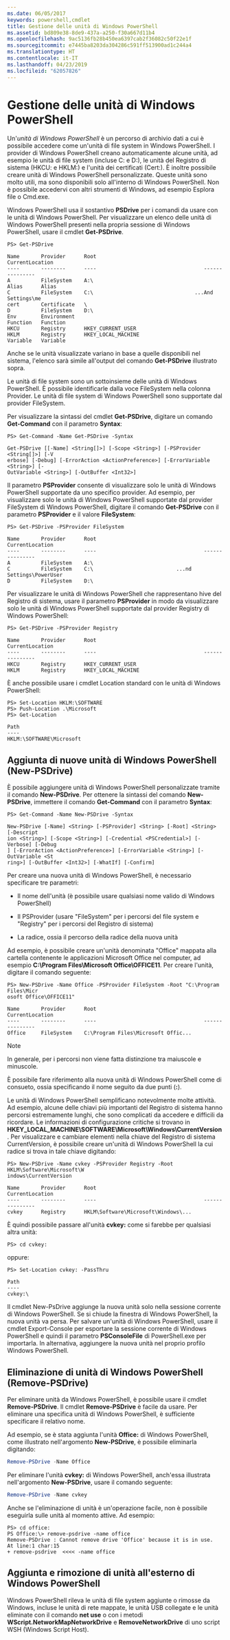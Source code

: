 ```yaml
---
ms.date: 06/05/2017
keywords: powershell,cmdlet
title: Gestione delle unità di Windows PowerShell
ms.assetid: bd809e38-8de9-437a-a250-f30a667d11b4
ms.openlocfilehash: 9ac5136fb28b450ea6397cab2f36082c50f22e1f
ms.sourcegitcommit: e7445ba8203da304286c591ff513900ad1c244a4
ms.translationtype: HT
ms.contentlocale: it-IT
ms.lasthandoff: 04/23/2019
ms.locfileid: "62057826"
---
```

# <a name="managing-windows-powershell-drives"></a>Gestione delle unità di Windows PowerShell

Un'*unità di Windows PowerShell* è un percorso di archivio dati a cui è possibile accedere come un'unità di file system in Windows PowerShell. I provider di Windows PowerShell creano automaticamente alcune unità, ad esempio le unità di file system (incluse C: e D:), le unità del Registro di sistema (HKCU: e HKLM:) e l'unità dei certificati (Cert:). È inoltre possibile creare unità di Windows PowerShell personalizzate. Queste unità sono molto utili, ma sono disponibili solo all'interno di Windows PowerShell. Non è possibile accedervi con altri strumenti di Windows, ad esempio Esplora file o Cmd.exe.

Windows PowerShell usa il sostantivo **PSDrive** per i comandi da usare con le unità di Windows PowerShell. Per visualizzare un elenco delle unità di Windows PowerShell presenti nella propria sessione di Windows PowerShell, usare il cmdlet **Get-PSDrive**.

```
PS> Get-PSDrive

Name       Provider      Root                                   CurrentLocation
----       --------      ----                                   ---------------
A          FileSystem    A:\
Alias      Alias
C          FileSystem    C:\                                 ...And Settings\me
cert       Certificate   \
D          FileSystem    D:\
Env        Environment
Function   Function
HKCU       Registry      HKEY_CURRENT_USER
HKLM       Registry      HKEY_LOCAL_MACHINE
Variable   Variable
```

Anche se le unità visualizzate variano in base a quelle disponibili nel sistema, l'elenco sarà simile all'output del comando **Get-PSDrive** illustrato sopra.

Le unità di file system sono un sottoinsieme delle unità di Windows PowerShell. È possibile identificarle dalla voce FileSystem nella colonna Provider. Le unità di file system di Windows PowerShell sono supportate dal provider FileSystem.

Per visualizzare la sintassi del cmdlet **Get-PSDrive**, digitare un comando **Get-Command** con il parametro **Syntax**:

```
PS> Get-Command -Name Get-PSDrive -Syntax

Get-PSDrive [[-Name] <String[]>] [-Scope <String>] [-PSProvider <String[]>] [-V
erbose] [-Debug] [-ErrorAction <ActionPreference>] [-ErrorVariable <String>] [-
OutVariable <String>] [-OutBuffer <Int32>]
```

Il parametro **PSProvider** consente di visualizzare solo le unità di Windows PowerShell supportate da uno specifico provider. Ad esempio, per visualizzare solo le unità di Windows PowerShell supportate dal provider FileSystem di Windows PowerShell, digitare il comando **Get-PSDrive** con il parametro **PSProvider** e il valore **FileSystem**:

```
PS> Get-PSDrive -PSProvider FileSystem

Name       Provider      Root                                   CurrentLocation
----       --------      ----                                   ---------------
A          FileSystem    A:\
C          FileSystem    C:\                           ...nd Settings\PowerUser
D          FileSystem    D:\
```

Per visualizzare le unità di Windows PowerShell che rappresentano hive del Registro di sistema, usare il parametro **PSProvider** in modo da visualizzare solo le unità di Windows PowerShell supportate dal provider Registry di Windows PowerShell:

```
PS> Get-PSDrive -PSProvider Registry

Name       Provider      Root                                   CurrentLocation
----       --------      ----                                   ---------------
HKCU       Registry      HKEY_CURRENT_USER
HKLM       Registry      HKEY_LOCAL_MACHINE
```

È anche possibile usare i cmdlet Location standard con le unità di Windows PowerShell:

```
PS> Set-Location HKLM:\SOFTWARE
PS> Push-Location .\Microsoft
PS> Get-Location

Path
----
HKLM:\SOFTWARE\Microsoft
```

## <a name="adding-new-windows-powershell-drives-new-psdrive"></a>Aggiunta di nuove unità di Windows PowerShell (New-PSDrive)

È possibile aggiungere unità di Windows PowerShell personalizzate tramite il comando **New-PSDrive**. Per ottenere la sintassi del comando **New-PSDrive**, immettere il comando **Get-Command** con il parametro **Syntax**:

```
PS> Get-Command -Name New-PSDrive -Syntax

New-PSDrive [-Name] <String> [-PSProvider] <String> [-Root] <String> [-Descript
ion <String>] [-Scope <String>] [-Credential <PSCredential>] [-Verbose] [-Debug
] [-ErrorAction <ActionPreference>] [-ErrorVariable <String>] [-OutVariable <St
ring>] [-OutBuffer <Int32>] [-WhatIf] [-Confirm]
```

Per creare una nuova unità di Windows PowerShell, è necessario specificare tre parametri:

- Il nome dell'unità (è possibile usare qualsiasi nome valido di Windows PowerShell)

- Il PSProvider (usare "FileSystem" per i percorsi del file system e "Registry" per i percorsi del Registro di sistema)

- La radice, ossia il percorso della radice della nuova unità

Ad esempio, è possibile creare un'unità denominata "Office" mappata alla cartella contenente le applicazioni Microsoft Office nel computer, ad esempio **C:\\Program Files\\Microsoft Office\\OFFICE11**. Per creare l'unità, digitare il comando seguente:

```
PS> New-PSDrive -Name Office -PSProvider FileSystem -Root "C:\Program Files\Micr
osoft Office\OFFICE11"

Name       Provider      Root                                   CurrentLocation
----       --------      ----                                   ---------------
Office     FileSystem    C:\Program Files\Microsoft Offic...
```

> [!NOTE]
> In generale, per i percorsi non viene fatta distinzione tra maiuscole e minuscole.

È possibile fare riferimento alla nuova unità di Windows PowerShell come di consueto, ossia specificando il nome seguito da due punti (**:**).

Le unità di Windows PowerShell semplificano notevolmente molte attività. Ad esempio, alcune delle chiavi più importanti del Registro di sistema hanno percorsi estremamente lunghi, che sono complicati da accedere e difficili da ricordare. Le informazioni di configurazione critiche si trovano in **HKEY_LOCAL_MACHINE\\SOFTWARE\\Microsoft\\Windows\\CurrentVersion**. Per visualizzare e cambiare elementi nella chiave del Registro di sistema CurrentVersion, è possibile creare un'unità di Windows PowerShell la cui radice si trova in tale chiave digitando:

```
PS> New-PSDrive -Name cvkey -PSProvider Registry -Root HKLM\Software\Microsoft\W
indows\CurrentVersion

Name       Provider      Root                                   CurrentLocation
----       --------      ----                                   ---------------
cvkey      Registry      HKLM\Software\Microsoft\Windows\...
```

È quindi possibile passare all'unità **cvkey:** come si farebbe per qualsiasi altra unità:

`PS> cd cvkey:`

oppure:

```
PS> Set-Location cvkey: -PassThru

Path
----
cvkey:\
```

Il cmdlet New-PsDrive aggiunge la nuova unità solo nella sessione corrente di Windows PowerShell. Se si chiude la finestra di Windows PowerShell, la nuova unità va persa. Per salvare un'unità di Windows PowerShell, usare il cmdlet Export-Console per esportare la sessione corrente di Windows PowerShell e quindi il parametro **PSConsoleFile** di PowerShell.exe per importarla. In alternativa, aggiungere la nuova unità nel proprio profilo Windows PowerShell.

## <a name="deleting-windows-powershell-drives-remove-psdrive"></a>Eliminazione di unità di Windows PowerShell (Remove-PSDrive)

Per eliminare unità da Windows PowerShell, è possibile usare il cmdlet **Remove-PSDrive**. Il cmdlet **Remove-PSDrive** è facile da usare. Per eliminare una specifica unità di Windows PowerShell, è sufficiente specificare il relativo nome.

Ad esempio, se è stata aggiunta l'unità **Office:** di Windows PowerShell, come illustrato nell'argomento **New-PSDrive**, è possibile eliminarla digitando:

```powershell
Remove-PSDrive -Name Office
```

Per eliminare l'unità **cvkey:** di Windows PowerShell, anch'essa illustrata nell'argomento **New-PSDrive**, usare il comando seguente:

```powershell
Remove-PSDrive -Name cvkey
```

Anche se l'eliminazione di unità è un'operazione facile, non è possibile eseguirla sulle unità al momento attive. Ad esempio:

```
PS> cd office:
PS Office:\> remove-psdrive -name office
Remove-PSDrive : Cannot remove drive 'Office' because it is in use.
At line:1 char:15
+ remove-psdrive  <<<< -name office
```

## <a name="adding-and-removing-drives-outside-windows-powershell"></a>Aggiunta e rimozione di unità all'esterno di Windows PowerShell

Windows PowerShell rileva le unità di file system aggiunte o rimosse da Windows, incluse le unità di rete mappate, le unità USB collegate e le unità eliminate con il comando **net use** o con i metodi **WScript.NetworkMapNetworkDrive** e **RemoveNetworkDrive** di uno script WSH (Windows Script Host).